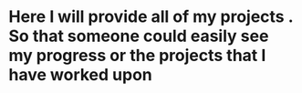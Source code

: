 # Here I will provide all of my projects . So that someone could easily see my progress or the projects that I have worked upon 
